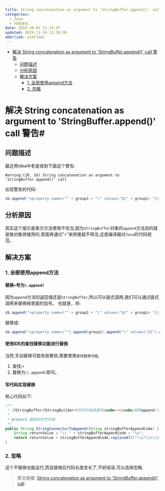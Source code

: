 ```yaml
---
title: String concatenation as argument to 'StringBuffer.append()' call
categories: 
  - Java
  - 代码优化
date: 2019-10-03 21:19:47
updated: 2019-11-14 11:39:30
abbrlink: e14f1dac
---
```

<div id='my_toc'>

- [解决 String concatenation as argument to 'StringBuffer.append()' call 警告](/blog/e14f1dac/#解决-String-concatenation-as-argument-to-'StringBuffer-append-'-call-警告)
    - [问题描述](/blog/e14f1dac/#问题描述)
    - [分析原因](/blog/e14f1dac/#分析原因)
    - [解决方案](/blog/e14f1dac/#解决方案)
        - [1. 全部使用append方法](/blog/e14f1dac/#1-全部使用append方法)
        - [2. 忽略](/blog/e14f1dac/#2-忽略)

</div>
<!--more-->
<script>if (navigator.platform.toLowerCase() == 'win32'){document.getElementById('my_toc').style.display = 'none';}</script>

<!--end-->
# 解决 String concatenation as argument to 'StringBuffer.append()' call 警告#
## 问题描述 ##
最近带idea中老是收到下面这个警告:
```
Warning:(20, 16) String concatenation as argument to 'StringBuffer.append()' call
```
出现警告的代码:
```java
sb.append("<property name=\"" + group1 + "\" value=\"${" + group1+ "}\"/>\r\n");
```
## 分析原因 ##
其实这个提示是表示方法使用不恰当,因为`StringBuffer`对象的`append`方法目的就是做对象拼接用的,里面再通过"`+`"来拼接就不得当,这是编译器对`Java`的代码规范。

## 解决方案 ##
### 1. 全部使用append方法 ###
#### 替换`+`号为`).append(` ####
因为`append`方法的返回值还是`StringBuffer`,所以可以链式调用,我们可以通过链式调用来替换掉里面的加号。
也就是，将:
```java
sb.append("<property name=\"" + group1 + "\" value=\"${" + group1+ "}\"/>\r\n");
```
替换成:
```java
sb.append("<property name=\"").append(group1).append("\" value=\"${").append(group1).append("}\"/>\r\n");
```
#### 使用IDE的查找替换功能进行替换 ####
当然,手动替换可能有些繁琐,需要使用`查找替换功能`,
1. 查找:`+`
2. 替换为:`).append(`即可。

#### 写代码实现替换 ####
核心代码如下:
```java
/**
 * 把StringBuffer或StringBuilder中的字符串连接符<code>+</code>替换append()方法
 *
 * @return 替换后的字符串.
 */
public String StringConnectorToAppend(String stringBufferAppendCode) {
    String returnValue = "// " + stringBufferAppendCode + "\n";
    return returnValue + stringBufferAppendCode.replaceAll("\\s*\\+\\s*", ").append(");
}
```
### 2. 忽略 ###
这个不替换也能运行,而且替换后代码长度变长了,不好阅读,可以选择忽略.

>原文链接: [String concatenation as argument to 'StringBuffer.append()' call](https://lanlan2017.github.io/blog/e14f1dac/)
